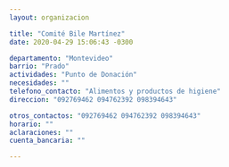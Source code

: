 ```yaml
---
layout: organizacion

title: "Comité Bile Martínez"
date: 2020-04-29 15:06:43 -0300

departamento: "Montevideo"
barrio: "Prado"
actividades: "Punto de Donación"
necesidades: ""
telefono_contacto: "Alimentos y productos de higiene"
direccion: "092769462 094762392 098394643"

otros_contactos: "092769462 094762392 098394643"
horario: ""
aclaraciones: ""
cuenta_bancaria: ""

---
```

